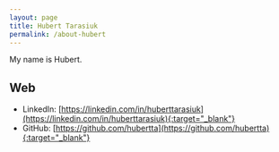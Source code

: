 ```yaml
---
layout: page
title: Hubert Tarasiuk
permalink: /about-hubert
---
```


My name is Hubert.

## Web 

- LinkedIn: [https://linkedin.com/in/huberttarasiuk](https://linkedin.com/in/huberttarasiuk){:target="_blank"}
- GitHub: [https://github.com/hubertta](https://github.com/hubertta){:target="_blank"}

